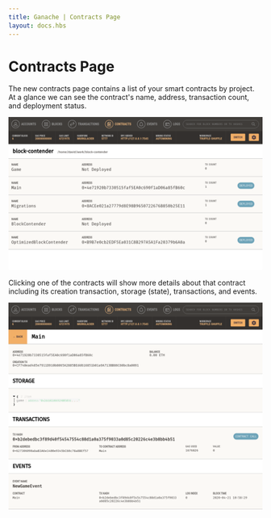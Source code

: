 ```yaml
---
title: Ganache | Contracts Page
layout: docs.hbs
---
```

# Contracts Page

The new contracts page contains a list of your smart contracts by project. At a glance we can see the contract's name, address, transaction count, and deployment status.

![Contracts Page](/img/docs/ganache/v2-shared-seese/contracts.png)

Clicking one of the contracts will show more details about that contract including its creation transaction, storage (state), transactions, and events.

![Contract Details](/img/docs/ganache/v2-shared-seese/contract-details.png)